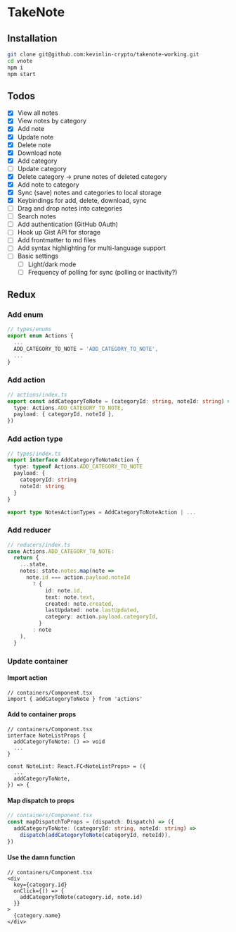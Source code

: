 # TakeNote

## Installation

```bash
git clone git@github.com:kevinlin-crypto/takenote-working.git
cd vnote
npm i
npm start
```

## Todos

- [x] View all notes
- [x] View notes by category
- [x] Add note
- [x] Update note
- [x] Delete note
- [x] Download note
- [x] Add category
- [ ] Update category
- [x] Delete category -> prune notes of deleted category
- [x] Add note to category
- [x] Sync (save) notes and categories to local storage
- [x] Keybindings for add, delete, download, sync
- [ ] Drag and drop notes into categories
- [ ] Search notes
- [ ] Add authentication (GitHub 0Auth)
- [ ] Hook up Gist API for storage
- [ ] Add frontmatter to md files
- [ ] Add syntax highlighting for multi-language support
- [ ] Basic settings
    - [ ] Light/dark mode
    - [ ] Frequency of polling for sync (polling or inactivity?)

## Redux

### Add enum

```ts
// types/enums
export enum Actions {
  ...
  ADD_CATEGORY_TO_NOTE = 'ADD_CATEGORY_TO_NOTE',
  ...
}
```

### Add action

```ts
// actions/index.ts
export const addCategoryToNote = (categoryId: string, noteId: string) => ({
  type: Actions.ADD_CATEGORY_TO_NOTE,
  payload: { categoryId, noteId },
})
```

### Add action type

```ts
// types/index.ts
export interface AddCategoryToNoteAction {
  type: typeof Actions.ADD_CATEGORY_TO_NOTE
  payload: {
    categoryId: string
    noteId: string
  }
}

export type NotesActionTypes = AddCategoryToNoteAction | ...
```

### Add reducer

```ts
// reducers/index.ts
case Actions.ADD_CATEGORY_TO_NOTE:
  return {
    ...state,
    notes: state.notes.map(note =>
      note.id === action.payload.noteId
        ? {
            id: note.id,
            text: note.text,
            created: note.created,
            lastUpdated: note.lastUpdated,
            category: action.payload.categoryId,
          }
        : note
    ),
  }
```

### Update container

#### Import action

```tsx
// containers/Component.tsx
import { addCategoryToNote } from 'actions'
```

#### Add to container props

```tsx
// containers/Component.tsx
interface NoteListProps {
  addCategoryToNote: () => void
  ...
}

const NoteList: React.FC<NoteListProps> = ({
  ...
  addCategoryToNote,
}) => {
```

#### Map dispatch to props

```ts
// containers/Component.tsx
const mapDispatchToProps = (dispatch: Dispatch) => ({
  addCategoryToNote: (categoryId: string, noteId: string) =>
    dispatch(addCategoryToNote(categoryId, noteId)),
})
```

#### Use the damn function

```tsx
// containers/Component.tsx
<div
  key={category.id}
  onClick={() => {
    addCategoryToNote(category.id, note.id)
  }}
>
  {category.name}
</div>
```